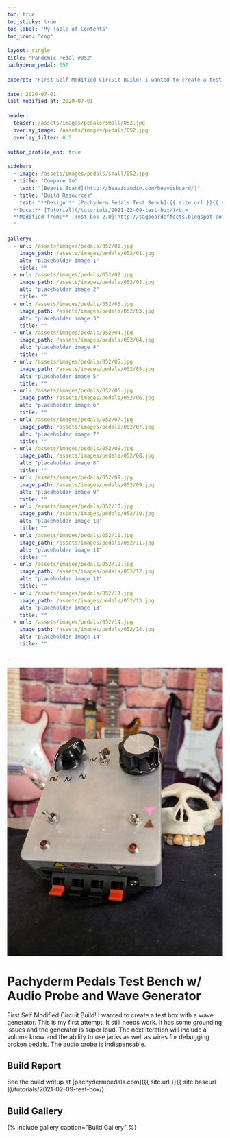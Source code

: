 ```yaml
---
toc: true
toc_sticky: true
toc_label: "My Table of Contents"
toc_icon: "cog"

layout: single
title: "Pandemic Pedal #052"
pachyderm_pedal: 052

excerpt: "First Self Modified Circuit Build! I wanted to create a test box with a wave generator. This is my first attempt. It still needs work. It has some grounding issues and the generator is super loud. The next iteration will include a volume know and the ability to use jacks as well as wires for debugging broken pedals. The audio probe is indispensable."

date: 2020-07-01
last_modified_at: 2020-07-01

header:
  teaser: /assets/images/pedals/small/052.jpg
  overlay_image: /assets/images/pedals/052.jpg
  overlay_filter: 0.5

author_profile_end: true

sidebar:
  - image: /assets/images/pedals/small/052.jpg
  - title: "Compare to"
    text: "[Beavis Board](http://beavisaudio.com/beavisboard/)"
  - title: "Build Resources"
    text: "**Design:** [Pachyderm Pedals Test Bench]({{ site.url }}{{ site.baseurl }}/tutorials/2021-02-09-test-box/)
  **Docs:** [Tutorial](/tutorials/2021-02-09-test-box/)<br>
  **Modified from:** [Test box 2.0](http://tagboardeffects.blogspot.com/2014/09/test-box-20.html)
  "

gallery:
  - url: /assets/images/pedals/052/01.jpg
    image_path: /assets/images/pedals/052/01.jpg
    alt: "placeholder image 1"
    title: ""
  - url: /assets/images/pedals/052/02.jpg
    image_path: /assets/images/pedals/052/02.jpg
    alt: "placeholder image 2"
    title: ""
  - url: /assets/images/pedals/052/03.jpg
    image_path: /assets/images/pedals/052/03.jpg
    alt: "placeholder image 3"
    title: ""
  - url: /assets/images/pedals/052/04.jpg
    image_path: /assets/images/pedals/052/04.jpg
    alt: "placeholder image 4"
    title: ""
  - url: /assets/images/pedals/052/05.jpg
    image_path: /assets/images/pedals/052/05.jpg
    alt: "placeholder image 5"
    title: ""
  - url: /assets/images/pedals/052/06.jpg
    image_path: /assets/images/pedals/052/06.jpg
    alt: "placeholder image 6"
    title: ""
  - url: /assets/images/pedals/052/07.jpg
    image_path: /assets/images/pedals/052/07.jpg
    alt: "placeholder image 7"
    title: ""
  - url: /assets/images/pedals/052/08.jpg
    image_path: /assets/images/pedals/052/08.jpg
    alt: "placeholder image 8"
    title: ""
  - url: /assets/images/pedals/052/09.jpg
    image_path: /assets/images/pedals/052/09.jpg
    alt: "placeholder image 9"
    title: ""
  - url: /assets/images/pedals/052/10.jpg
    image_path: /assets/images/pedals/052/10.jpg
    alt: "placeholder image 10"
    title: ""
  - url: /assets/images/pedals/052/11.jpg
    image_path: /assets/images/pedals/052/11.jpg
    alt: "placeholder image 11"
    title: ""
  - url: /assets/images/pedals/052/12.jpg
    image_path: /assets/images/pedals/052/12.jpg
    alt: "placeholder image 12"
    title: ""
  - url: /assets/images/pedals/052/13.jpg
    image_path: /assets/images/pedals/052/13.jpg
    alt: "placeholder image 13"
    title: ""
  - url: /assets/images/pedals/052/14.jpg
    image_path: /assets/images/pedals/052/14.jpg
    alt: "placeholder image 14"
    title: ""

---
```


![header](/assets/images/pedals/PP002.jpg)

# Pachyderm Pedals Test Bench w/ Audio Probe and Wave Generator #

First Self Modified Circuit Build! I wanted to create a test box with a wave generator. This is my first attempt. It still needs work. It has some grounding issues and the generator is super loud. The next iteration will include a volume know and the ability to use jacks as well as wires for debugging broken pedals. The audio probe is indispensable.

## Build Report ##

See the build writup at [pachydermpedals.com]({{ site.url }}{{ site.baseurl }}/tutorials/2021-02-09-test-box/).

## Build Gallery ##

{% include gallery caption="Build Gallery" %}

